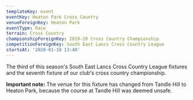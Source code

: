 ```yaml
---
templateKey: event
eventKey: Heaton Park Cross Country
venueForeignKey: Heaton Park
eventType: Race
terrain: Cross Country
championshipForeignKey: 2019-20 Cross Country Championship
competitionForeignKey: South East Lancs Cross Country League
startsAt: '2020-01-18 13:40'
---
```

The third of this season's South East Lancs Cross Country League fixtures and
the seventh fixture of our club's cross country championship.

**Important note:** The venue for this fixture has changed from Tandle Hill to
Heaton Park, because the course at Tandle Hill was deemed unsafe.

